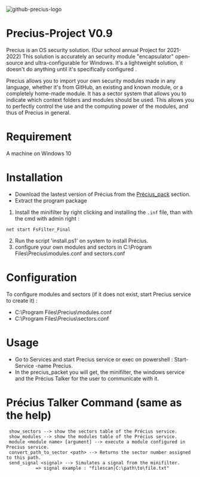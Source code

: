 ![github-precius-logo](https://user-images.githubusercontent.com/55578225/180665298-f73379a8-5dbf-4cae-aa20-9150686e0241.png)

# Precius-Project V0.9
Precius is an OS security solution. (Our school annual Project for 2021-2022)
This solution is accurately an security module "encapsulator" open-source and ultra-configurable for Windows. It's a lightweight solution, it doesn't do anything until it's specifically configured .

Precius allows you to import your own security modules made in any language, whether it's from GitHub, an existing and known module, or a completely home-made module. It has a sector system that allows you to indicate which context folders and modules should be used. This allows you to perfectly control the use and the computing power of the modules, and thus of Precius in general.

# Requirement
A machine on Windows 10

# Installation
- Download the lastest version of Précius from the [Précius_pack](https://github.com/Vadimador/Precius-Project/blob/main/precius_pack.zip) section.
- Extract the program package
1) Install the minifilter by right clicking and installing the `.inf` file, than with the cmd with admin right :
```
net start FsFilter_Final
```
2) Run the script 'install.ps1' on system to install Précius.
3) configure your own modules and sectors in C:\Program Files\Precius\modules.conf and sectors.conf

# Configuration
To configure modules and sectors (if it does not exist, start Precius service to create it) : 
- C:\Program Files\Precius\modules.conf
- C:\Program Files\Precius\sectors.conf

# Usage
- Go to Services and start Precius service or exec on powershell : Start-Service -name Precius.
- In the precius_packet you will get, the minifilter, the windows service and the Précius Talker for the user to communicate with it.

# Précius Talker Command (same as the help)
```
 show_sectors --> show the sectors table of the Précius service.
 show_modules --> show the modules table of the Précius service.
 module <module name> [argument] --> execute a module configured in Precius service.
 convert_path_to_sector <path> --> Returns the sector number assigned to this path.
 send_signal <signal> --> Simulates a signal from the minifilter.
           => signal example : "filescan|C:\path\to\file.txt"
```
